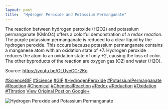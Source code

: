 ```yaml
---
layout: post
title:  "Hydrogen Peroxide and Potassium Permanganate"
---
```


The reaction between hydrogen peroxide (H2O2) and potassium permanganate (KMnO4) offers a colorful demonstration of a _redox reaction_. The purple potassium permanganate is reduced to a clear liquid by the hydrogen peroxide. This occurs because potassium permanganate contains a manganese atom with an oxidation state of +7. Hydrogen peroxide reduces the atom to an oxidation state of only +2, causing the loss of color. The other byproducts of the reaction are oxygen gas (O2) and water (H2O).   
  
Source: <https://youtu.be/OLUyeCC-2Ko>  
  
[#ScienceGIF](https://plus.google.com/s/%23ScienceGIF/posts) [#Science](https://plus.google.com/s/%23Science/posts) [#GIF](https://plus.google.com/s/%23GIF/posts) [#HydrogenPeroxide](https://plus.google.com/s/%23HydrogenPeroxide/posts) [#PotassiumPermanganate](https://plus.google.com/s/%23PotassiumPermanganate/posts) [#Reaction](https://plus.google.com/s/%23Reaction/posts) [#Chemical](https://plus.google.com/s/%23Chemical/posts) [#ChemicalReaction](https://plus.google.com/s/%23ChemicalReaction/posts) [#Redox](https://plus.google.com/s/%23Redox/posts) [#Reduction](https://plus.google.com/s/%23Reduction/posts) [#Oxidation](https://plus.google.com/s/%23Oxidation/posts) [#Titration](https://plus.google.com/s/%23Titration/posts)
[View Original Post on Google+](https://plus.google.com/+ColinSullender/posts/8xZP21BH37h)

![Hydrogen Peroxide and Potassium Permanganate](/assets/img/2016-03-14-Hydrogen-Peroxide-and-Potassium-Permanganate.gif)
